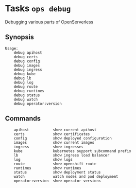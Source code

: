 <!---
Licensed to the Apache Software Foundation (ASF) under one
or more contributor license agreements.  See the NOTICE file
distributed with this work for additional information
regarding copyright ownership.  The ASF licenses this file
to you under the Apache License, Version 2.0 (the
"License"); you may not use this file except in compliance
with the License.  You may obtain a copy of the License at

  http://www.apache.org/licenses/LICENSE-2.0

Unless required by applicable law or agreed to in writing,
software distributed under the License is distributed on an
"AS IS" BASIS, WITHOUT WARRANTIES OR CONDITIONS OF ANY
KIND, either express or implied.  See the License for the
specific language governing permissions and limitations
under the License.
-->
# Tasks  `ops debug`

Debugging various parts of OpenServerless

## Synopsis
```text
Usage:
    debug apihost           
    debug certs             
    debug config            
    debug images            
    debug ingress           
    debug kube              
    debug lb                
    debug log               
    debug route             
    debug runtimes          
    debug status            
    debug watch             
    debug operator:version  
```

## Commands

```text
    apihost           show current apihost
    certs             show certificates
    config            show deployed configuration
    images            show current images
    ingress           show ingresses
    kube              kubernetes support subcommand prefix
    lb                show ingress load balancer
    log               show logs
    route             show openshift route
    runtimes          show runtimes
    status            show deployment status
    watch             watch nodes and pod deployment
    operator:version  show operator versions
```